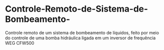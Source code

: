 # Controle-Remoto-de-Sistema-de-Bombeamento-
Controle remoto de um sistema de bombeamento de líquidos, feito por meio do controle de uma bomba hidráulica ligada em um inversor de frequência WEG CFW500
